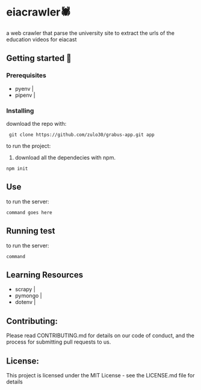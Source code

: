 # eiacrawler:spider:
a web crawler that parse the university site to extract the urls of the education videos for eiacast 

## Getting started :rocket:

### Prerequisites 
* pyenv | []()
* pipenv | []()

### Installing
download the repo with:
```
 git clone https://github.com/zulo30/grabus-app.git app
```
to run the project:

1. download all the dependecies with npm.
```
npm init
```

## Use
to run the server:
 ```
 command goes here
 ```
##  Running test 
to run the server:
 ```
 command
```
## Learning Resources 
* scrapy | []()
* pymongo | []()
* dotenv  | []()


## Contributing:
Please read CONTRIBUTING.md for details on our code of conduct, and the process for submitting pull requests to us.
## License:
This project is licensed under the MIT License - see the LICENSE.md file for details
